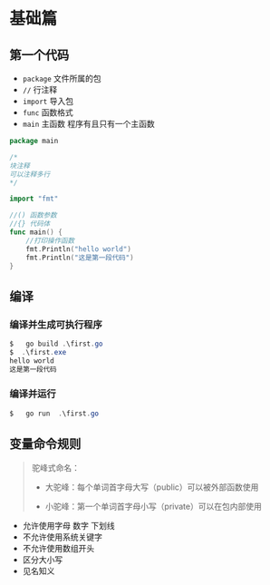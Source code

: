 # 基础篇
## 第一个代码

- `package` 文件所属的包
- `//` 行注释
- `import` 导入包
- `func` 函数格式
- `main` 主函数  程序有且只有一个主函数

```go
package main

/*
块注释
可以注释多行
*/

import "fmt"

//() 函数参数
//{} 代码体
func main() {
	//打印操作函数
	fmt.Println("hello world")
	fmt.Println("这是第一段代码")
}
```

## 编译

### 编译并生成可执行程序

```powershell
$   go build .\first.go
$  .\first.exe
hello world
这是第一段代码
```

### 编译并运行

```powershell
$   go run  .\first.go
```

## 变量命令规则

> 驼峰式命名：
>
> - 大驼峰：每个单词首字母大写（public）可以被外部函数使用
>
> - 小驼峰：第一个单词首字母小写（private）可以在包内部使用

- 允许使用字母 数字 下划线
- 不允许使用系统关键字
- 不允许使用数组开头
- 区分大小写
- 见名知义